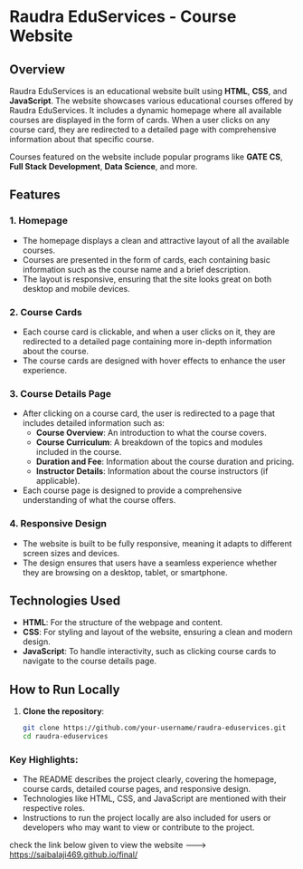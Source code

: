 # Raudra EduServices - Course Website

## Overview

Raudra EduServices is an educational website built using **HTML**, **CSS**, and **JavaScript**. The website showcases various educational courses offered by Raudra EduServices. It includes a dynamic homepage where all available courses are displayed in the form of cards. When a user clicks on any course card, they are redirected to a detailed page with comprehensive information about that specific course.

Courses featured on the website include popular programs like **GATE CS**, **Full Stack Development**, **Data Science**, and more.

## Features

### 1. **Homepage**
   - The homepage displays a clean and attractive layout of all the available courses.
   - Courses are presented in the form of cards, each containing basic information such as the course name and a brief description.
   - The layout is responsive, ensuring that the site looks great on both desktop and mobile devices.

### 2. **Course Cards**
   - Each course card is clickable, and when a user clicks on it, they are redirected to a detailed page containing more in-depth information about the course.
   - The course cards are designed with hover effects to enhance the user experience.

### 3. **Course Details Page**
   - After clicking on a course card, the user is redirected to a page that includes detailed information such as:
     - **Course Overview**: An introduction to what the course covers.
     - **Course Curriculum**: A breakdown of the topics and modules included in the course.
     - **Duration and Fee**: Information about the course duration and pricing.
     - **Instructor Details**: Information about the course instructors (if applicable).
   - Each course page is designed to provide a comprehensive understanding of what the course offers.

### 4. **Responsive Design**
   - The website is built to be fully responsive, meaning it adapts to different screen sizes and devices.
   - The design ensures that users have a seamless experience whether they are browsing on a desktop, tablet, or smartphone.

## Technologies Used

- **HTML**: For the structure of the webpage and content.
- **CSS**: For styling and layout of the website, ensuring a clean and modern design.
- **JavaScript**: To handle interactivity, such as clicking course cards to navigate to the course details page.

## How to Run Locally

1. **Clone the repository**:

   ```bash
   git clone https://github.com/your-username/raudra-eduservices.git
   cd raudra-eduservices

### Key Highlights:
- The README describes the project clearly, covering the homepage, course cards, detailed course pages, and responsive design.
- Technologies like HTML, CSS, and JavaScript are mentioned with their respective roles.
- Instructions to run the project locally are also included for users or developers who may want to view or contribute to the project.



check the link below given to view the website --->
https://saibalaji469.github.io/final/
